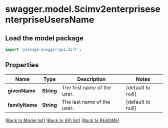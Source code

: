 # swagger.model.Scimv2enterprisesenterpriseUsersName

## Load the model package
```dart
import 'package:swagger/api.dart';
```

## Properties
Name | Type | Description | Notes
------------ | ------------- | ------------- | -------------
**givenName** | **String** | The first name of the user. | [default to null]
**familyName** | **String** | The last name of the user. | [default to null]

[[Back to Model list]](../README.md#documentation-for-models) [[Back to API list]](../README.md#documentation-for-api-endpoints) [[Back to README]](../README.md)

